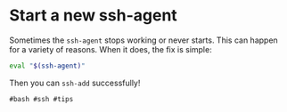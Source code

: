 # Start a new ssh-agent

Sometimes the `ssh-agent` stops working or never starts. This can happen for
a variety of reasons. When it does, the fix is simple:

```bash
eval "$(ssh-agent)"
```

Then you can `ssh-add` successfully!

    #bash #ssh #tips
